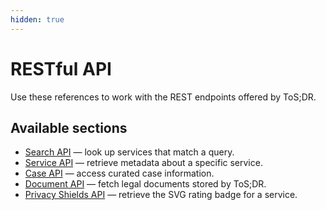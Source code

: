 ```yaml
---
hidden: true
---
```


# RESTful API

Use these references to work with the REST endpoints offered by ToS;DR.

## Available sections

* [Search API](search-api/) — look up services that match a query.
* [Service API](service-api/) — retrieve metadata about a specific service.
* [Case API](case-api/) — access curated case information.
* [Document API](document-api/) — fetch legal documents stored by ToS;DR.
* [Privacy Shields API](privacy-shields-api.md) — retrieve the SVG rating badge for a service.
